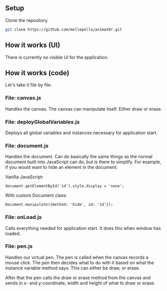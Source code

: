 ## Setup


Clone the repository.
```bash
git clone https://github.com/mellepella/an1mat0r.git
```

## How it works (UI)

There is currently no visible UI for the application.

## How it works (code)

Let's take it file by file.

### File: canvas.js
Handles the canvas. The canvas can manipulate itself. Either draw or erase.

### File: deployGlobalVariables.js
Deploys all global variables and instances necessary for application start.

### File: document.js
Handles the document. Can do basically the same things as the normal document built into JavaScript can do, but is there
to simplify. For example, if you would want to hide an element in the document:

Vanilla JavaScript:
```
document.getElementById('id').style.display = 'none';
```

With custom Document class:
```
Document.manipulate({method: 'hide', id: 'id'});
```

### File: onLoad.js
Calls everything needed for application start. It does this when window has loaded.

### File: pen.js
Handles our virtual pen. The pen is called when the canvas records a mouse click. The pen then decides what to do with it
based on what the instance variable method says. This can either be draw, or erase.

After that the pen calls the draw or erase method from the canvas and sends in x- and y-coordinate, width and height of what
to draw or erase.